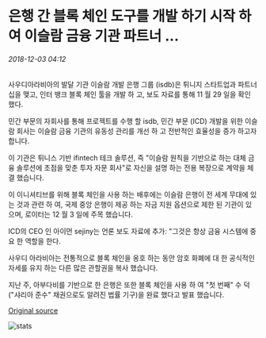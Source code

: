 # 은행 간 블록 체인 도구를 개발 하기 시작 하 여 이슬람 금융 기관 파트너 ...

###### 2018-12-03 04:12

사우디아라비아의 발달 기관 이슬람 개발 은행 그룹 (isdb)은 튀니지 스타트업과 파트너십을 맺고, 인터 뱅크 블록 체인 툴을 개발 하 고, 보도 자료를 통해 11 월 29 일을 확인 했다.

민간 부문의 자회사를 통해 프로젝트를 수행 할 isdb, 민간 부문 (ICD) 개발을 위한 이슬람 회사는 이슬람 금융 기관의 유동성 관리를 개선 하 고 전반적인 효율성을 증가 하고자 합니다.

이 기관은 튀니스 기반 ifintech 테크 솔루션, 즉 "이슬람 원칙을 기반으로 하는 대체 금융 솔루션에 초점을 맞춘 투자 자문 회사"로 자신을 설명 하는 전용 복장으로 계약을 체결 했습니다.

이 이니셔티브를 위해 블록 체인을 사용 하는 배후에는 이슬람 은행이 전 세계 무대에 있는 것과 관련 하 여, 국제 중앙 은행이 제공 하는 자금 지원 옵션으로 제한 된 기관이 있으며, 로이터는 12 월 3 일에 주목 했습니다.

ICD의 CEO 인 아이먼 sejiny는 언론 보도 자료에 추가: "그것은 항상 금융 시스템에 중요 한 역할을 한다.

사우디 아라비아는 전통적으로 블록 체인을 옹호 하는 동안 암호 화폐에 대 한 공식적인 자세를 유지 하는 다른 많은 관할권을 복사 했습니다.

지난 주, 아부다비를 기반으로 한 은행은 또한 블록 체인을 사용 하 여 "첫 번째" 수 덕 ("샤리아 준수" 채권으로도 알려진 법률 기구)을 완료 했다고 발표 했습니다.

[Original source](https://cointelegraph.com/news/islamic-financial-institution-partners-with-startup-to-develop-interbank-blockchain-tools)

![stats](https://c.statcounter.com/11760860/0/a89fa40b/1/ "stats")